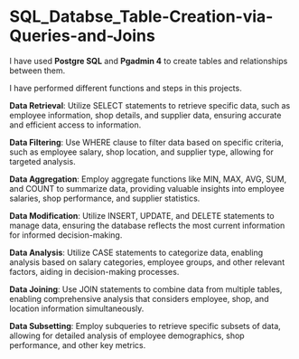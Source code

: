 # SQL_Databse_Table-Creation-via-Queries-and-Joins

I have used **Postgre SQL** and **Pgadmin 4** to create tables and relationships between them.

I have performed different functions and steps in this projects.

**Data Retrieval**: Utilize SELECT statements to retrieve specific data, such as employee information, shop details, and supplier data, ensuring accurate and efficient access to information.

**Data Filtering**: Use WHERE clause to filter data based on specific criteria, such as employee salary, shop location, and supplier type, allowing for targeted analysis.

**Data Aggregation**: Employ aggregate functions like MIN, MAX, AVG, SUM, and COUNT to summarize data, providing valuable insights into employee salaries, shop performance, and supplier statistics.

**Data Modification**: Utilize INSERT, UPDATE, and DELETE statements to manage data, ensuring the database reflects the most current information for informed decision-making.

**Data Analysis**: Utilize CASE statements to categorize data, enabling analysis based on salary categories, employee groups, and other relevant factors, aiding in decision-making processes.

**Data Joining**: Use JOIN statements to combine data from multiple tables, enabling comprehensive analysis that considers employee, shop, and location information simultaneously.

**Data Subsetting**: Employ subqueries to retrieve specific subsets of data, allowing for detailed analysis of employee demographics, shop performance, and other key metrics.
